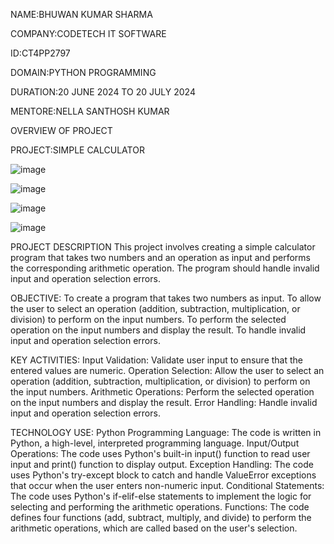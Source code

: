 NAME:BHUWAN KUMAR SHARMA

COMPANY:CODETECH IT SOFTWARE

ID:CT4PP2797

DOMAIN:PYTHON PROGRAMMING

DURATION:20 JUNE 2024 TO 20 JULY 2024

MENTORE:NELLA SANTHOSH KUMAR

OVERVIEW OF PROJECT

PROJECT:SIMPLE CALCULATOR

![image](https://github.com/bhuwan2001/CODETECH-TASK1/assets/173383971/b5c03468-7421-4ad4-8155-53ed63605588)

![image](https://github.com/bhuwan2001/CODETECH-TASK1/assets/173383971/fca6bbcf-a1bd-4108-990f-854a85e5b517)

![image](https://github.com/bhuwan2001/CODETECH-TASK1/assets/173383971/323fb707-0973-4f25-9250-8672c18192ba)

![image](https://github.com/bhuwan2001/CODETECH-TASK1/assets/173383971/10091094-dfe6-4a69-a9f8-c82c50a0dd08)

PROJECT DESCRIPTION
This project involves creating a simple calculator program that takes two numbers and an operation as input and performs the corresponding arithmetic operation. The program should handle invalid input and operation selection errors.

OBJECTIVE:
To create a program that takes two numbers as input.
To allow the user to select an operation (addition, subtraction, multiplication, or division) to perform on the input numbers.
To perform the selected operation on the input numbers and display the result.
To handle invalid input and operation selection errors.

KEY ACTIVITIES:
Input Validation: Validate user input to ensure that the entered values are numeric.
Operation Selection: Allow the user to select an operation (addition, subtraction, multiplication, or division) to perform on the input numbers.
Arithmetic Operations: Perform the selected operation on the input numbers and display the result.
Error Handling: Handle invalid input and operation selection errors.

TECHNOLOGY USE:
Python Programming Language: The code is written in Python, a high-level, interpreted programming language.
Input/Output Operations: The code uses Python's built-in input() function to read user input and print() function to display output.
Exception Handling: The code uses Python's try-except block to catch and handle ValueError exceptions that occur when the user enters non-numeric input.
Conditional Statements: The code uses Python's if-elif-else statements to implement the logic for selecting and performing the arithmetic operations.
Functions: The code defines four functions (add, subtract, multiply, and divide) to perform the arithmetic operations, which are called based on the user's selection.
